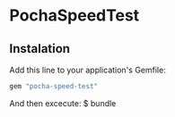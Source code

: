 # PochaSpeedTest

## Instalation

Add this line to your application's Gemfile:

```ruby
gem "pocha-speed-test"
```

And then excecute:
	$ bundle





